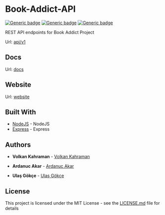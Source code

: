 # Book-Addict-API

[![Generic badge](https://img.shields.io/badge/NodeJS-v12.3.1-<COLOR>.svg)](https://nodejs.org/)
[![Generic badge](https://img.shields.io/badge/Express-4.16.1-<COLOR>.svg)](https://www.express.com/)
[![Generic badge](https://img.shields.io/badge/License-MIT-blue.svg)](LICENSE.md)

REST API endpoints for Book Addict Project


Url: [api/v1](https://book-addict-api.herokuapp.com/api/v1/)

## Docs

Url: [docs](https://book-addict-api.herokuapp.com/api-docs)

## Website

Url: [website](http://book-addict.azurewebsites.net/)

## Built With

* [NodeJS](https://nodejs.org/en/) - NodeJS
* [Express](https://www.express.com/) - Express


## Authors

* **Volkan Kahraman** - [Volkan Kahraman](https://github.com/volkankahraman)

* **Ardanuc Akar** - [Ardanuc Akar](https://github.com/ArdanucAkar)

* **Ulaş Gökçe** - [Ulaş Gökçe](https://github.com/UlasGokce)

## License

This project is licensed under the MIT License - see the [LICENSE.md](LICENSE.md) file for details
